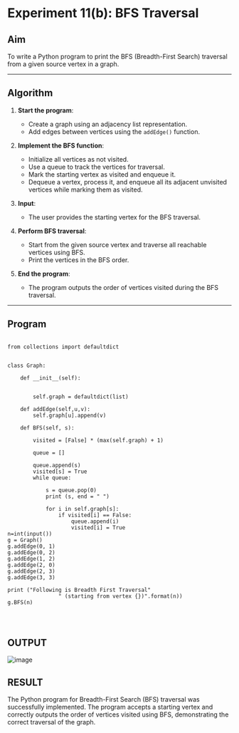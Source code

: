 # Experiment 11(b): BFS Traversal

## Aim
To write a Python program to print the BFS (Breadth-First Search) traversal from a given source vertex in a graph.

---

## Algorithm

1. **Start the program**:
   - Create a graph using an adjacency list representation.
   - Add edges between vertices using the `addEdge()` function.

2. **Implement the BFS function**:
   - Initialize all vertices as not visited.
   - Use a queue to track the vertices for traversal.
   - Mark the starting vertex as visited and enqueue it.
   - Dequeue a vertex, process it, and enqueue all its adjacent unvisited vertices while marking them as visited.

3. **Input**:
   - The user provides the starting vertex for the BFS traversal.

4. **Perform BFS traversal**:
   - Start from the given source vertex and traverse all reachable vertices using BFS.
   - Print the vertices in the BFS order.

5. **End the program**:
   - The program outputs the order of vertices visited during the BFS traversal.

---

## Program

```

from collections import defaultdict


class Graph:

	def __init__(self):

	
		self.graph = defaultdict(list)

	def addEdge(self,u,v):
		self.graph[u].append(v)

	def BFS(self, s):

		visited = [False] * (max(self.graph) + 1)

		queue = []

		queue.append(s)
		visited[s] = True
		while queue:

			s = queue.pop(0)
			print (s, end = " ")

			for i in self.graph[s]:
				if visited[i] == False:
					queue.append(i)
					visited[i] = True
n=int(input())
g = Graph()
g.addEdge(0, 1)
g.addEdge(0, 2)
g.addEdge(1, 2)
g.addEdge(2, 0)
g.addEdge(2, 3)
g.addEdge(3, 3)

print ("Following is Breadth First Traversal"
				" (starting from vertex {})".format(n))
g.BFS(n)




```

## OUTPUT

![image](https://github.com/user-attachments/assets/51c28555-eab6-411e-955f-3a7d0e6f91a4)

## RESULT
The Python program for Breadth-First Search (BFS) traversal was successfully implemented. The program accepts a starting vertex and correctly outputs the order of vertices visited using BFS, demonstrating the correct traversal of the graph.









